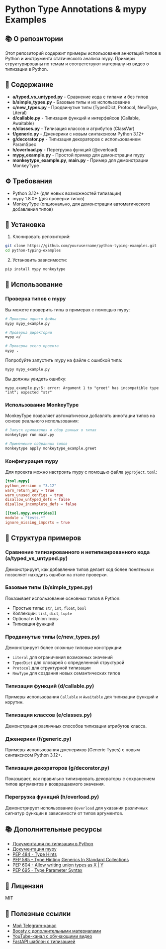 # Python Type Annotations & mypy Examples

## 📚 О репозитории

Этот репозиторий содержит примеры использования аннотаций типов в Python и инструмента статического анализа mypy. Примеры структурированы по темам и соответствуют материалу из видео о типизации в Python.

## 🧭 Содержание

- **a/typed_vs_untyped.py** - Сравнение кода с типами и без типов
- **b/simple_types.py** - Базовые типы и их использование
- **c/new_types.py** - Продвинутые типы (TypedDict, Protocol, NewType, Literal)
- **d/callable.py** - Типизация функций и интерфейсов (Callable, Awaitable)
- **e/classes.py** - Типизация классов и атрибутов (ClassVar)
- **f/generic.py** - Дженерики с новым синтаксисом Python 3.12+
- **g/decorator.py** - Типизация декораторов с использованием ParamSpec
- **h/overload.py** - Перегрузка функций (@overload)
- **mypy_example.py** - Простой пример для демонстрации mypy
- **monkeytype_example.py**, **main.py** - Пример для демонстрации MonkeyType

## ⚙️ Требования

- Python 3.12+ (для новых возможностей типизации)
- mypy 1.8.0+ (для проверки типов)
- MonkeyType (опционально, для демонстрации автоматического добавления типов)

## 🔧 Установка

1. Клонировать репозиторий:
```bash
git clone https://github.com/yourusername/python-typing-examples.git
cd python-typing-examples
```

2. Установить зависимости:
```bash
pip install mypy monkeytype
```

## 🚀 Использование

### Проверка типов с mypy

Вы можете проверить типы в примерах с помощью mypy:

```bash
# Проверка одного файла
mypy mypy_example.py

# Проверка директории
mypy a/

# Проверка всего проекта
mypy .
```

Попробуйте запустить mypy на файле с ошибкой типа:
```bash
mypy mypy_example.py
```

Вы должны увидеть ошибку:
```
mypy_example.py:5: error: Argument 1 to "greet" has incompatible type "int"; expected "str"
```

### Использование MonkeyType

MonkeyType позволяет автоматически добавлять аннотации типов на основе реального использования:

```bash
# Запуск приложения и сбор данных о типах
monkeytype run main.py

# Применение собранных типов
monkeytype apply monkeytype_example.greet
```

### Конфигурация mypy

Для проекта можно настроить mypy с помощью файла `pyproject.toml`:

```toml
[tool.mypy]
python_version = "3.12"
warn_return_any = true
warn_unused_configs = true
disallow_untyped_defs = false
disallow_incomplete_defs = false

[[tool.mypy.overrides]]
module = "tests.*"
ignore_missing_imports = true
```

## 📐 Структура примеров

### Сравнение типизированного и нетипизированного кода (a/typed_vs_untyped.py)

Демонстрирует, как добавление типов делает код более понятным и позволяет находить ошибки на этапе проверки.

### Базовые типы (b/simple_types.py)

Показывает использование основных типов в Python:
- Простые типы: `str`, `int`, `float`, `bool`
- Коллекции: `list`, `dict`, `tuple`
- Optional и Union типы
- Типизация функций

### Продвинутые типы (c/new_types.py)

Демонстрирует более сложные типовые конструкции:
- `Literal` для ограничения возможных значений
- `TypedDict` для словарей с определенной структурой
- `Protocol` для структурной типизации
- `NewType` для создания новых семантических типов

### Типизация функций (d/callable.py)

Примеры использования `Callable` и `Awaitable` для типизации функций и корутин.

### Типизация классов (e/classes.py)

Демонстрация различных способов типизации атрибутов класса.

### Дженерики (f/generic.py)

Примеры использования дженериков (Generic Types) с новым синтаксисом Python 3.12+.

### Типизация декораторов (g/decorator.py)

Показывает, как правильно типизировать декораторы с сохранением типов аргументов и возвращаемого значения.

### Перегрузка функций (h/overload.py)

Демонстрирует использование `@overload` для указания различных сигнатур функции в зависимости от типов аргументов.

## 📚 Дополнительные ресурсы

- [Документация по типизации в Python](https://docs.python.org/3/library/typing.html)
- [Документация mypy](https://mypy.readthedocs.io/)
- [PEP 484 - Type Hints](https://www.python.org/dev/peps/pep-0484/)
- [PEP 585 - Type Hinting Generics In Standard Collections](https://www.python.org/dev/peps/pep-0585/)
- [PEP 604 - Allow writing union types as X | Y](https://www.python.org/dev/peps/pep-0604/)
- [PEP 695 - Type Parameter Syntax](https://peps.python.org/pep-0695/)

## 📝 Лицензия

MIT

## 🔗 Полезные ссылки

- [Мой Telegram-канал](https://t.me/pavlin_share)
- [Boosty с дополнительными материалами](https://boosty.to/nikolay-pavlin)
- [YouTube-канал с обучающими видео](https://www.youtube.com/channel/UC2da0IeXHw5kTu-Q_qDFMeQ)
- [FastAPI шаблон с типизацией](https://t.me/pavlin_share/179)
